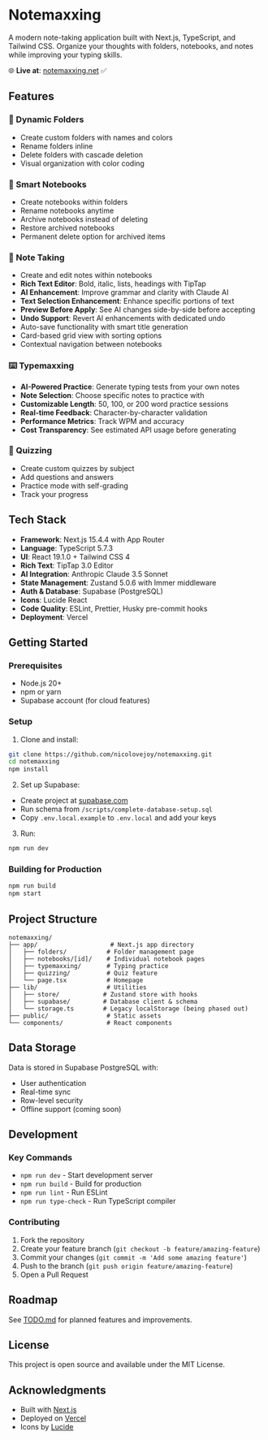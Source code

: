 # Notemaxxing

A modern note-taking application built with Next.js, TypeScript, and Tailwind CSS. Organize your thoughts with folders, notebooks, and notes while improving your typing skills.

🌐 **Live at**: [notemaxxing.net](https://notemaxxing.net) ✅

## Features

### 📁 Dynamic Folders

- Create custom folders with names and colors
- Rename folders inline
- Delete folders with cascade deletion
- Visual organization with color coding

### 📓 Smart Notebooks

- Create notebooks within folders
- Rename notebooks anytime
- Archive notebooks instead of deleting
- Restore archived notebooks
- Permanent delete option for archived items

### 📝 Note Taking

- Create and edit notes within notebooks
- **Rich Text Editor**: Bold, italic, lists, headings with TipTap
- **AI Enhancement**: Improve grammar and clarity with Claude AI
- **Text Selection Enhancement**: Enhance specific portions of text
- **Preview Before Apply**: See AI changes side-by-side before accepting
- **Undo Support**: Revert AI enhancements with dedicated undo
- Auto-save functionality with smart title generation
- Card-based grid view with sorting options
- Contextual navigation between notebooks

### ⌨️ Typemaxxing

- **AI-Powered Practice**: Generate typing tests from your own notes
- **Note Selection**: Choose specific notes to practice with
- **Customizable Length**: 50, 100, or 200 word practice sessions
- **Real-time Feedback**: Character-by-character validation
- **Performance Metrics**: Track WPM and accuracy
- **Cost Transparency**: See estimated API usage before generating

### 🎯 Quizzing

- Create custom quizzes by subject
- Add questions and answers
- Practice mode with self-grading
- Track your progress

## Tech Stack

- **Framework**: Next.js 15.4.4 with App Router
- **Language**: TypeScript 5.7.3
- **UI**: React 19.1.0 + Tailwind CSS 4
- **Rich Text**: TipTap 3.0 Editor
- **AI Integration**: Anthropic Claude 3.5 Sonnet
- **State Management**: Zustand 5.0.6 with Immer middleware
- **Auth & Database**: Supabase (PostgreSQL)
- **Icons**: Lucide React
- **Code Quality**: ESLint, Prettier, Husky pre-commit hooks
- **Deployment**: Vercel

## Getting Started

### Prerequisites

- Node.js 20+
- npm or yarn
- Supabase account (for cloud features)

### Setup

1. Clone and install:

```bash
git clone https://github.com/nicolovejoy/notemaxxing.git
cd notemaxxing
npm install
```

2. Set up Supabase:

- Create project at [supabase.com](https://supabase.com)
- Run schema from `/scripts/complete-database-setup.sql`
- Copy `.env.local.example` to `.env.local` and add your keys

3. Run:

```bash
npm run dev
```

### Building for Production

```bash
npm run build
npm start
```

## Project Structure

```
notemaxxing/
├── app/                    # Next.js app directory
│   ├── folders/           # Folder management page
│   ├── notebooks/[id]/    # Individual notebook pages
│   ├── typemaxxing/       # Typing practice
│   ├── quizzing/          # Quiz feature
│   └── page.tsx           # Homepage
├── lib/                   # Utilities
│   ├── store/            # Zustand store with hooks
│   ├── supabase/         # Database client & schema
│   └── storage.ts        # Legacy localStorage (being phased out)
├── public/                # Static assets
└── components/            # React components
```

## Data Storage

Data is stored in Supabase PostgreSQL with:

- User authentication
- Real-time sync
- Row-level security
- Offline support (coming soon)

## Development

### Key Commands

- `npm run dev` - Start development server
- `npm run build` - Build for production
- `npm run lint` - Run ESLint
- `npm run type-check` - Run TypeScript compiler

### Contributing

1. Fork the repository
2. Create your feature branch (`git checkout -b feature/amazing-feature`)
3. Commit your changes (`git commit -m 'Add some amazing feature'`)
4. Push to the branch (`git push origin feature/amazing-feature`)
5. Open a Pull Request

## Roadmap

See [TODO.md](./docs/TODO.md) for planned features and improvements.

## License

This project is open source and available under the MIT License.

## Acknowledgments

- Built with [Next.js](https://nextjs.org/)
- Deployed on [Vercel](https://vercel.com)
- Icons by [Lucide](https://lucide.dev/)
